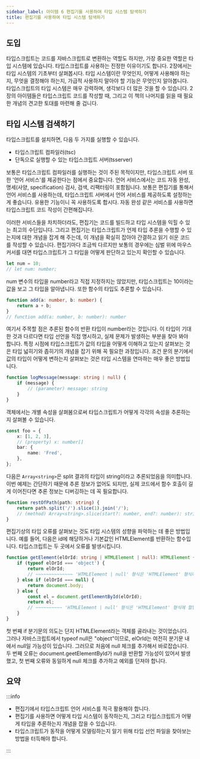 ```yaml
---
sidebar_label: 아이템 6 편집기를 사용하여 타입 시스템 탐색하기
title: 편집기를 사용하여 타입 시스템 탐색하기
---
```


## 도입

타입스크립트는 코드를 자바스크립트로 변환하는 역할도 하지만, 가장 중요한 역할은 타입 시스템에 있습니다. 타입스크립트를 사용하는 진정한 이유이기도 합니다. 2장에서는 타입 시스템의 기초부터 살펴봅시다. 타입 시스템이란 무엇인지, 어떻게 사용해야 하는지, 무엇을 결정해야 하는지, 가급적 사용하지 말아야 할 기능은 무엇인지 알아봅니다. 타입스크립트의 타입 시스템은 매우 강력하며, 생각보다 더 많은 것을 할 수 있습니다. 2장의 아이템들은 타입스크립트 코드를 작성할 때, 그리고 이 책의 나머지를 읽을 때 필요한 개념의 견고한 토대를 마련해 줄 겁니다.

## 타입 시스템 검색하기

타입스크립트를 설치하면, 다음 두 가지를 실행할 수 있습니다.

-   타입스크립트 컴파일러(tsc)
-   단독으로 실행할 수 있는 타입스크립트 서버(tsserver)

보통은 타입스크립트 컴파일러를 실행하는 것이 주된 목적이지만, 타입스크립트 서버 또한 '언어 서비스'를 제공한다는 점에서 중요합니다. 언어 서비스에서는 코드 자동 완성, 명세(사양, specification) 검사, 검색, 리팩터링이 포함됩니다. 보통은 편집기를 통해서 언어 서비스를 사용하는데, 타입스크립트 서버에서 언어 서비스를 제공하도록 설정하는 게 좋습니다. 유용한 기능이니 꼭 사용하도록 합시다. 자동 완성 같은 서비스를 사용하면 타입스크립트 코드 작성이 간편해집니다.

이러한 서비스들을 차치하더라도, 편집기는 코드를 빌드하고 타입 시스템을 익힐 수 있는 최고의 수단입니다. 그리고 편집기는 타입스크립트가 언제 타입 추론을 수행할 수 있는지에 대한 개념을 잡게 해 주는데, 이 개념을 확실히 잡아야 간결하고 읽기 쉬운 코드를 작성할 수 있습니다. 편집기마다 조금씩 다르지만 보통의 경우에는 심벌 위에 마우스 커서를 대면 타입스크립트가 그 타입을 어떻게 판단하고 있는지 확인할 수 있습니다.

```ts
let num = 10;
// let num: number;
```

num 변수의 타입을 number라고 직접 지정하지는 않았지만, 타입스크립트는 10이라는 값을 보고 그 타입을 알아냅니다. 또한 함수의 타입도 추론할 수 있습니다.

```ts
function add(a: number, b: number) {
	return a + b;
}
// function add(a: number, b: number): number
```

여기서 주목할 점은 추론된 함수의 반환 타입이 number라는 것입니다. 이 타입이 기대한 것과 다르다면 타입 선언을 직접 명시하고, 실제 문제가 발생하는 부분을 찾아 봐야 합니다. 특정 시점에 타입스크립트가 값의 타입을 어떻게 이해하고 있는지 살펴보는 것은 타입 넓히기와 좁히기의 개념을 잡기 위해 꼭 필요한 과정입니다. 조건 문의 분기에서 값의 타입이 어떻게 변하는지 살펴보는 것은 타입 시스템을 연마하는 매우 좋은 방법입니다.

```ts
function logMessage(message: string | null) {
	if (message) {
		// (parameter) message: string
	}
}
```

객체에서는 개별 속성을 살펴봄으로써 타입스크립트가 어떻게 각각의 속성을 추론하는지 살펴볼 수 있습니다.

```ts
const foo = {
	x: [1, 2, 3],
	// (property) x: number[]
	bar: {
		name: 'Fred',
	},
};
```

다음은 `Array<string>`은 split 결과의 타입이 string이라고 추론되었음을 의미합니다. 이번 예제는 간단하기 때문에 추론 정보가 없어도 되지만, 실제 코드에서 함수 호출이 길게 이어진다면 추론 정보는 디버깅하는 데 꼭 필요합니다.

```ts
function restOfPath(path: string) {
	return path.split('/').slice(1).join('/');
	// (method) Array<string>.slice(start?: number, end?: number): string[]
}
```

편집기상의 타입 오류를 살펴보는 것도 타입 시스템의 성향을 파악하는 데 좋은 방법입니다. 예를 들어, 다음은 id에 해당하거나 기본값인 HTMLElement를 반환하는 함수입니다. 타입스크립트는 두 곳에서 오류를 발생시킵니다.

```ts
function getElement(elOrId: string | HTMLElement | null): HTMLElement {
	if (typeof elOrId === 'object') {
		return elOrId;
		// ~~~~~~~~~~~~~~ 'HTMLElement | null' 형식은 'HTMLElement' 형식에 할당할 수 없습니다.
	} else if (elOrId === null) {
		return document.body;
	} else {
		const el = document.getElementById(elOrId);
		return el;
		// ~~~~~~~~~~ 'HTMLElement | null' 형식은 'HTMLElement' 형식에 할당할 수 없습니다.
	}
}
```

첫 번째 if 분기문의 의도는 단지 HTMLElement라는 객체를 골라내는 것이었습니다. 그러나 자바스크립트에서 typeof null은 "object"이므로, elOrId는 여전히 분기문 내에서 null일 가능성이 있습니다. 그러므로 처음에 null 체크를 추가해서 바로잡습니다. 두 번째 오류는 document.geetElementById가 null을 반환할 가능성이 있어서 발생했고, 첫 번째 오류와 동일하게 null 체크를 추가하고 예외를 던져야 합니다.

## 요약

:::info

-   편집기에서 타입스크립트 언어 서비스를 적극 활용해야 합니다.
-   편집기를 사용하면 어떻게 타입 시스템이 동작하는지, 그리고 타입스크립트가 어떻게 타입을 추론하는지 개념을 잡을 수 있습니다.
-   타입스크립트가 동작을 어떻게 모델링하는지 알기 위해 타입 선언 파일을 찾아보는 방법을 터득해야 합니다.

:::
